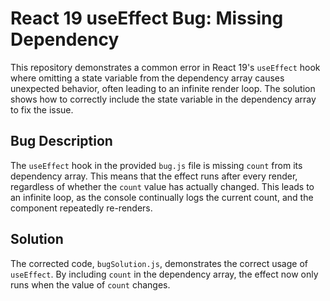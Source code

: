 # React 19 useEffect Bug: Missing Dependency

This repository demonstrates a common error in React 19's `useEffect` hook where omitting a state variable from the dependency array causes unexpected behavior, often leading to an infinite render loop.  The solution shows how to correctly include the state variable in the dependency array to fix the issue.

## Bug Description
The `useEffect` hook in the provided `bug.js` file is missing `count` from its dependency array. This means that the effect runs after every render, regardless of whether the `count` value has actually changed.  This leads to an infinite loop, as the console continually logs the current count, and the component repeatedly re-renders.

## Solution
The corrected code, `bugSolution.js`, demonstrates the correct usage of `useEffect`. By including `count` in the dependency array, the effect now only runs when the value of `count` changes.